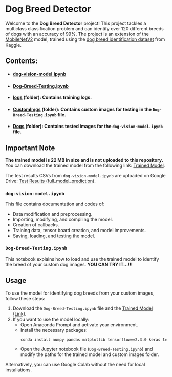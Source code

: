 # Dog Breed Detector

Welcome to the **Dog Breed Detector** project! This project tackles a multiclass classification problem and can identify over 120 different breeds of dogs with an accuracy of 99%. The project is an extension of the [MobileNetV2](<https://tfhub.dev/google/imagenet/mobilenet_v2_130_224/classification/4>) model, trained using the [dog breed identification dataset](<https://www.kaggle.com/c/dog-breed-identification/data>) from Kaggle.

## Contents:

- #### [dog-vision-model.ipynb](<https://github.com/aShutOSh0139/Dog_Breed_detector/blob/main/dog-vision-model.ipynb>) 
- #### [Dog-Breed-Testing.ipynb](<https://github.com/aShutOSh0139/Dog_Breed_detector/blob/main/Dog-Breed-Testing.ipynb>)
- #### [logs](<https://github.com/aShutOSh0139/Dog_Breed_detector/tree/main/Dog%20Vision/logs>) (folder): Contains training logs.
- #### [CustomImgs](<https://github.com/aShutOSh0139/Dog_Breed_detector/tree/main/CustomImgs>) (folder): Contains custom images for testing in the `Dog-Breed-Testing.ipynb` file.
- #### [Dogs](<https://github.com/aShutOSh0139/Dog_Breed_detector/tree/main/Dog%20Vision/Dogs>) (folder): Contains tested images for the `dog-vision-model.ipynb` file.

## Important Note
**The trained model is 22 MB in size and is not uploaded to this repository.** You can download the trained model from the following link: [Trained Model](<https://drive.google.com/file/d/1-sFGNUp9ycoZ0Uw7wx-8AX13O1R7z0ae/view?usp=sharing>).

The test results CSVs from `dog-vision-model.ipynb` are uploaded on Google Drive: [Test Results (full_model_prediction)](<https://drive.google.com/drive/folders/1V36zg39hxC9zIH8IUuQ0y-45n5hzKTt3?usp=sharing)>).

### `dog-vision-model.ipynb`

This file contains documentation and codes of:
- Data modification and preprocessing.
- Importing, modifying, and compiling the model.
- Creation of callbacks.
- Training data, tensor board creation, and model improvements.
- Saving, loading, and testing the model.

### `Dog-Breed-Testing.ipynb`
This notebook explains how to load and use the trained model to identify the breed of your custom dog images. **YOU CAN TRY IT...!!!**

## Usage
To use the model for identifying dog breeds from your custom images, follow these steps:

1. Download the `Dog-Breed-Testing.ipynb` file and the [Trained Model (Link)](<[Trained_Model_Link](https://drive.google.com/file/d/1-sFGNUp9ycoZ0Uw7wx-8AX13O1R7z0ae/view?usp=sharing)>).
2. If you want to use the model locally:
   - Open Anaconda Prompt and activate your environment.
   - Install the necessary packages:
     ```bash
     conda install numpy pandas matplotlib tensorflow==2.3.0 keras tensorflow_hub==0.15.0
     ```
   - Open the Jupyter notebook file (`Dog-Breed-Testing.ipynb`) and modify the paths for the trained model and custom images folder.

Alternatively, you can use Google Colab without the need for local installations.
